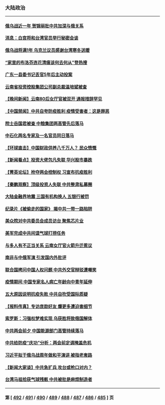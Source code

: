 ### 大陆政治
---
#### [俄乌战近一年 贺锦丽批中共加深与俄关系](../../pages/ncid277/n13932832.md) 
#### [消息：白宫将和台湾官员举行秘密会谈](../../pages/ncid277/n13932768.md) 
#### [俄乌战将满1年 乌克兰议员感谢台湾寒冬送暖](../../pages/ncid277/n13932541.md) 
#### [“家里的布洛芬连花清瘟该何去何从”登热搜](../../pages/ncid277/n13932657.md) 
#### [广东一县委书记丢官5年后主动投案](../../pages/ncid277/n13932591.md) 
#### [云南省投资控股集团公司副总裁温培斌被查](../../pages/ncid277/n13932548.md) 
#### [【晚间新闻】云南80后女厅官被双开 通报措辞罕见](../../pages/ncid277/n13932549.md) 
#### [【中国禁闻】中共自夸防疫胜利 疫情受害者：这是罪恶](../../pages/ncid277/n13932250.md) 
#### [院士岳国君被查 中粮集团两高管先后落马](../../pages/ncid277/n13932501.md) 
#### [中石化两名专家及一名官员同日落马](../../pages/ncid277/n13932385.md) 
#### [【环球直击】中国财政供养八千万人？ 民众愤慨](../../pages/ncid277/n13932172.md) 
#### [【新闻看点】投资大佬包凡失联 华兴股市暴跌](../../pages/ncid277/n13932293.md) 
#### [【菁英论坛】抢夺两会控制权 习宣布抗疫胜利](../../pages/ncid277/n13932294.md) 
#### [【秦鹏观察】顶级投资人失联 中共整肃私募圈](../../pages/ncid277/n13932302.md) 
#### [大陆金融界地震 三国有机构换人 五银行被罚](../../pages/ncid277/n13932344.md) 
#### [纪录片《被偷走的国家》 揭中共一带一路陷阱](../../pages/ncid277/n13932218.md) 
#### [美众院对中共委员会成员访台 聚焦芯片业](../../pages/ncid277/n13932185.md) 
#### [美军完成中共间谍气球打捞任务](../../pages/ncid277/n13932233.md) 
#### [与多人有不正当关系 云南女厅官火箭升迁惹议](../../pages/ncid277/n13932221.md) 
#### [南非与中俄军演 引发国内外批评](../../pages/ncid277/n13932199.md) 
#### [联合国拷问中国人权问题 中共外交官辩驳遭嘲笑](../../pages/ncid277/n13932177.md) 
#### [疫情期间 中国专家名人病亡年龄向中青年延伸](../../pages/ncid277/n13932197.md) 
#### [五大原因说明抗疫失败 中共自吹受国际质疑](../../pages/ncid277/n13932168.md) 
#### [【报料传真】专访庞勋好友 爆更多遭迫害细节](../../pages/ncid277/n13932032.md) 
#### [索罗斯：习强权梦难实现 乌获胜将致俄国解体](../../pages/ncid277/n13932146.md) 
#### [中共两会前夕 中国能源部门高管持续落马](../../pages/ncid277/n13932153.md) 
#### [中共给防疫“庆功”分析：两会前定调掩盖危机](../../pages/ncid277/n13931864.md) 
#### [习近平拟于俄乌战周年做和平演讲 被指老套路](../../pages/ncid277/n13932004.md) 
#### [【新闻大家谈】中共急扩兵 攻台或枪口对内？](../../pages/ncid277/n13931713.md) 
#### [台湾马祖拾获气球残骸 中共被批是麻烦制造者](../../pages/ncid277/n13931675.md) 

---
#### 第 [ [492](./492.md) / [491](./491.md) / [490](./490.md) / [489](./489.md) / [488](./488.md) / [487](./487.md) / [486](./486.md) / [485](./485.md) ] 页
